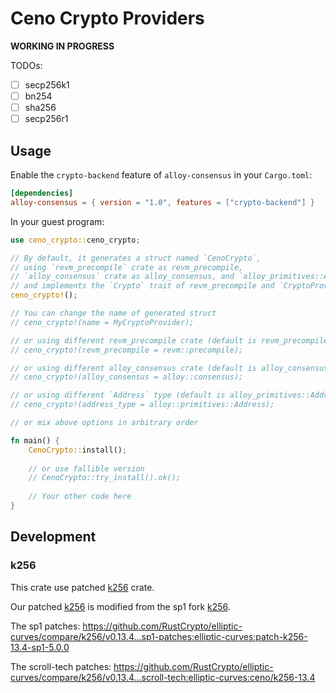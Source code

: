 # Ceno Crypto Providers

**WORKING IN PROGRESS**

TODOs:
- [ ] secp256k1
- [ ] bn254
- [ ] sha256
- [ ] secp256r1

## Usage

Enable the `crypto-backend` feature of `alloy-consensus` in your `Cargo.toml`:

```toml
[dependencies]
alloy-consensus = { version = "1.0", features = ["crypto-backend"] }
```

In your guest program:

```rust
use ceno_crypto::ceno_crypto;

// By default, it generates a struct named `CenoCrypto`,
// using `revm_precompile` crate as revm_precompile,
// `alloy_consensus` crate as alloy_consensus, and `alloy_primitives::Address` as Address type,
// and implements the `Crypto` trait of revm_precompile and `CryptoProvider` of alloy_consensus.
ceno_crypto!();

// You can change the name of generated struct
// ceno_crypto!(name = MyCryptoProvider);

// or using different revm_precompile crate (default is revm_precompile)
// ceno_crypto!(revm_precompile = revm::precompile);

// or using different alloy_consensus crate (default is alloy_consensus)
// ceno_crypto!(alloy_consensus = alloy::consensus);

// or using different `Address` type (default is alloy_primitives::Address)
// ceno_crypto!(address_type = alloy::primitives::Address);

// or mix above options in arbitrary order

fn main() {
    CenoCrypto::install();
    
    // or use fallible version
    // CenoCrypto::try_install().ok();
    
    // Your other code here
}
```

## Development

### k256

This crate use patched [k256](https://docs.rs/k256/latest/k256/) crate.

Our patched [k256](https://github.com/scroll-tech/elliptic-curves) is modified from the sp1 fork
[k256](https://github.com/sp1-patches/elliptic-curves/tree/patch-k256-13.4-sp1-5.0.0/k256).

The sp1 patches: https://github.com/RustCrypto/elliptic-curves/compare/k256/v0.13.4...sp1-patches:elliptic-curves:patch-k256-13.4-sp1-5.0.0

The scroll-tech patches: https://github.com/RustCrypto/elliptic-curves/compare/k256/v0.13.4...scroll-tech:elliptic-curves:ceno/k256-13.4
